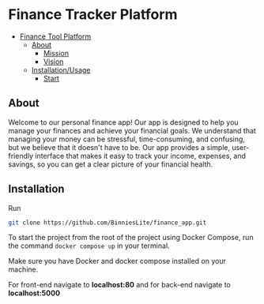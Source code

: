 # Finance Tracker  Platform

- [Finance Tool Platform](#finance-tracker-platformplatform)
  - [About](#about)
    - [Mission](#mission)
    - [Vision](#vision)
  - [Installation/Usage](#installationusage)
    - [Start](#start)



## About
Welcome to our personal finance app! Our app is designed to help you manage your finances and achieve your financial goals. We understand that managing your money can be stressful, time-consuming, and confusing, but we believe that it doesn't have to be. Our app provides a simple, user-friendly interface that makes it easy to track your income, expenses, and savings, so you can get a clear picture of your financial health.

## Installation
Run
```bash
git clone https://github.com/BinniesLite/finance_app.git
```

To start the project from the root of the project using Docker Compose, run the command `docker compose up` in your terminal.

Make sure you have Docker and docker compose installed on your machine. 

For front-end navigate to **localhost:80** and for back-end navigate to **localhost:5000**
